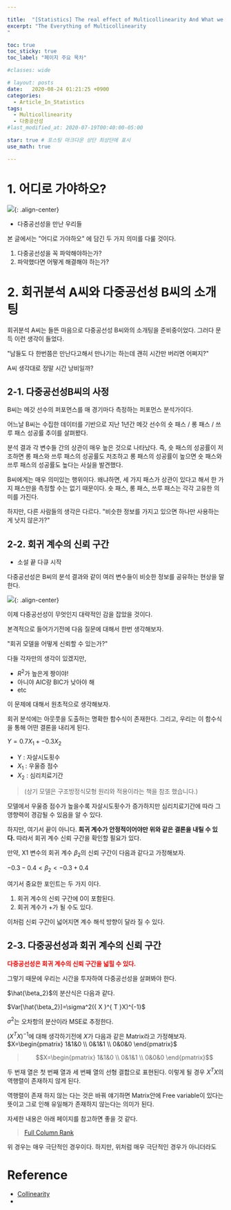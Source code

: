 ```yaml
---

title:  "[Statistics] The real effect of Multicollinearity And What we do?"
excerpt: "The Everything of Multicollinearity
"

toc: true
toc_sticky: true
toc_label: "페이지 주요 목차"

#classes: wide

# layout: posts
date:   2020-08-24 01:21:25 +0900
categories: 
  - Article_In_Statistics
tags: 
  - Multicollinearity
  - 다중공선성
#last_modified_at: 2020-07-19T00:40:00-05:00

star: true # 포스팅 마크다운 상단 최상단에 표시
use_math: true

---
```


# 1. 어디로 가야하오?
![](https://giblesdeepmind.github.io/assets/images/Statistics/Multicollinearity/leesin.png){: .align-center}

- 다중공선성을 만난 우리들

본 글에서는 "어디로 가야하오" 에 담긴 두 가지 의미를 다룰 것이다.

1. 다중공선성을 꼭 파악해야하는가?
2. 파악했다면 어떻게 해결해야 하는가?

# 2. 회귀분석 A씨와 다중공선성 B씨의 소개팅
회귀분석 A씨는 들뜬 마음으로 다중공선성 B씨와의 소개팅을 준비중이었다. 그러다 문득 이런 생각이 들었다. 

"남들도 다 한번쯤은 만난다고해서 만나기는 하는데 괜히 시간만 버리면 어쩌지?"

A씨 생각대로 정말 시간 낭비일까?

## 2-1. 다중공선성B씨의 사정

B씨는 메갓 선수의 퍼포먼스를 매 경기마다 측정하는 퍼포먼스 분석가이다. 

어느날 B씨는 수집한 데이터를 기반으로 지난 1년간 메갓 선수의 숏 패스 / 롱 패스 / 쓰루 패스 성공률 추이를 살펴봤다.

분석 결과 각 변수들 간의 상관이 매우 높은 것으로 나타났다. 즉, 숏 패스의 성공률이 저조하면 롱 패스와 쓰루 패스의 성공률도 저조하고 롱 패스의 성공률이 높으면 숏 패스와 쓰루 패스의 성공률도 높다는 사실을 발견했다.

B씨에게는 매우 의미있는 행위이다. 왜냐하면, 세 가지 패스가 상관이 있다고 해서 한 가지 패스만을 측정할 수는 없기 때문이다. 숏 패스, 롱 패스, 쓰루 패스는 각각 고유한 의미를 가진다.

하지만, 다른 사람들의 생각은 다르다. "비슷한 정보를 가지고 있으면 하나만 사용하는게 낫지 않은가?"

## 2-2. 회귀 계수의 신뢰 구간

- 소설 끝 다큐 시작


다중공선성은 B씨의 분석 결과와 같이 여러 변수들이 비슷한 정보를 공유하는 현상을 말한다. 

![](https://giblesdeepmind.github.io/assets/images/Statistics/Multicollinearity/diagram.JPG){: .align-center}

이제 다중공선성이 무엇인지 대략적인 감을 잡았을 것이다. 

본격적으로 들어가기전에 다음 질문에 대해서 한번 생각해보자.

"회귀 모델을 어떻게 신뢰할 수 있는가?" 

다들 각자만의 생각이 있겠지만,
- $R^2$가 높은게 짱이야!
- 아니야 AIC랑 BIC가 낮아야 해
- etc

이 문제에 대해서 원초적으로 생각해보자. 

회귀 분석에는 아웃풋을 도출하는 명확한 함수식이 존재한다. 그리고, 우리는 이 함수식을 통해 어떤 결론을 내리게 된다. 

$Y= 0.7X_1 + -0.3X_2$

- Y : 자살시도횟수
- $X_1$ : 우울증 점수
- $X_2$ : 심리치료기간

>(상기 모델은 구조방정식모형 원리와 적용이라는 책을 참조 했습니다.)

모델에서 우울증 점수가 높을수록 자살시도횟수가 증가하지만 심리치료기간에 따라 그 영향력이 경감될 수 있음을 알 수 있다.

하지만, 여기서 끝이 아니다. **회귀 계수가 안정적이어야만 위와 같은 결론을 내릴 수 있다.** 따라서 회귀 계수 신뢰 구간을 확인할 필요가 있다.

만약, X1 변수의 회귀 계수 $\beta_2$의 신뢰 구간이 다음과 같다고 가정해보자.

$-0.3 - 0.4 <\beta_2 < -0.3 + 0.4$

여기서 중요한 포인트는 두 가지 이다.

1. 회귀 계수의 신뢰 구간에 0이 포함된다.
2. 회귀 계수가 +가 될 수도 있다.

이처럼 신뢰 구간이 넓어지면 계수 해석 방향이 달라 질 수 있다.

## 2-3. 다중공선성과 회귀 계수의 신뢰 구간

**<span style="color:red">다중공선성은 회귀 계수의 신뢰 구간을 넓힐 수 있다.</span>** 

그렇기 때문에 우리는 시간을 투자하여 다중공선성을 살펴봐야 한다.

$\hat{\beta_2}$의 분산식은 다음과 같다.

$Var[\hat{\beta_2}]=\sigma^2({ X }^{ T }X)^{-1}$ 

$\sigma^2$는 오차항의 분산이라 MSE로 추정한다. 

$({ X }^{ T }X)^{-1}$에 대해 생각하기전에 $X$가 다음과 같은 Matrix라고 가정해보자. $X=\begin{pmatrix} 1&1&0 \\ 0&1&1 \\ 0&0&0 \end{pmatrix}$

> $$X=\begin{pmatrix} 1&1&0 \\ 0&1&1 \\ 0&0&0 \end{pmatrix}$$

두 번재 열은 첫 번째 열과 세 번째 열의 선형 결합으로 표현된다. 이렇게 될 경우 ${ X }^{ T }X$의 역행렬이 존재하지 않게 된다. 

역행렬이 존재 하지 않는 다는 것은 바꿔 얘기하면 Matrix안에 Free variable이 있다는 뜻이고 그로 인해 유일해가 존재하지 않는다는 의미가 된다. 

자세한 내용은 아래 페이지를 참고하면 좋을 것 같다.
> [Full Column Rank](https://twlab.tistory.com/22)

위 경우는 매우 극단적인 경우이다. 하지만, 위처럼 매우 극단적인 경우가 아니더라도 





# Reference
* [Collinearity](https://genomicsclass.github.io/book/pages/collinearity.html)
* 